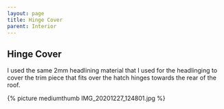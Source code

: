 ```yaml
---
layout: page
title: Hinge Cover
parent: Interior
---
```

## Hinge Cover

I used the same 2mm headlining material that I used for the headlinging to cover the trim piece that fits over the hatch hinges towards the rear of the roof.

{% picture mediumthumb IMG_20201227_124801.jpg %}
